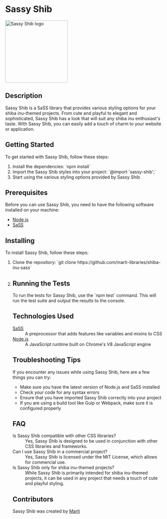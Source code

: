 <!DOCTYPE html>
<html>
  <body>
    <h1>Sassy Shib</h1>
    <img src="https://i.imgur.com/aBHcT8j.jpg" alt="Sassy Shib logo" width="200" height="200" />
    <h2>Description</h2>
    <p>Sassy Shib is a SaSS library that provides various styling options for your shiba inu-themed projects. From cute and playful to elegant and sophisticated, Sassy Shib has a look that will suit any shiba inu enthusiast's taste. With Sassy Shib, you can easily add a touch of charm to your website or application.</p>
    <h2>Getting Started</h2>
    <p>To get started with Sassy Shib, follow these steps:</p>
    <ol>
      <li>Install the dependencies: `npm install`</li>
      <li>Import the Sassy Shib styles into your project: `@import 'sassy-shib';`</li>
      <li>Start using the various styling options provided by Sassy Shib</li>
    </ol>
    <h2>Prerequisites</h2>
    <p>Before you can use Sassy Shib, you need to have the following software installed on your machine:</p>
    <ul>
      <li><a href="https://nodejs.org/en/" target="_blank">Node.js</a></li>
      <li><a href="https://sass-lang.com/" target="_blank">SaSS</a></li>
    </ul>
    <h2>Installing</h2>
    <p>To install Sassy Shib, follow these steps:</p>
    <ol>
      <li>Clone the repository: `git clone https://github.com/marti-libraries/shiba-inu-sass`</li>
      <li>
    <h2>Running the Tests</h2>
        <p>To run the tests for Sassy Shib, use the `npm test` command. This will run the test suite and output the results to the console.</p>
        <h2>Technologies Used</h2>
        <dl>
          <dt>
            <a href="https://sass-lang.com/" target="_blank">SaSS</a>
          </dt>
          <dd>A preprocessor that adds features like variables and mixins to CSS</dd>
          <dt>
            <a href="https://nodejs.org/en/" target="_blank">Node.js</a>
          </dt>
          <dd>A JavaScript runtime built on Chrome's V8 JavaScript engine</dd>
        </dl>
        <h2>Troubleshooting Tips</h2>
        <p>If you encounter any issues while using Sassy Shib, here are a few things you can try:</p>
        <ul>
          <li>Make sure you have the latest version of Node.js and SaSS installed</li>
          <li>Check your code for any syntax errors</li>
          <li>Ensure that you have imported Sassy Shib correctly into your project</li>
          <li>If you are using a build tool like Gulp or Webpack, make sure it is configured properly</li>
        </ul>
        <h2>FAQ</h2>
        <dl>
          <dt>Is Sassy Shib compatible with other CSS libraries?</dt>
          <dd>Yes, Sassy Shib is designed to be used in conjunction with other CSS libraries and frameworks.</dd>
          <dt>Can I use Sassy Shib in a commercial project?</dt>
          <dd>Yes, Sassy Shib is licensed under the MIT License, which allows for commercial use.</dd>
          <dt>Is Sassy Shib only for shiba inu-themed projects?</dt>
          <dd>While Sassy Shib is primarily intended for shiba inu-themed projects, it can be used in any project that needs a touch of cute and playful styling.</dd>
        </dl>
        <h2>Contributors</h2>
        <p>Sassy Shib was created by <a href="https://www.linkedin.com/in/david-martinez-a693b165/" target="_blank">Marti</a></p>
      </body>
    </html>